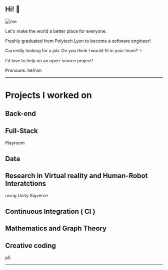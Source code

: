 ## Hi! 👋

![me](https://i.imgur.com/Zl5Uxr2.jpg)

Let's make the world a better place for everyone.

Freshly graduated from Polytech Lyon to become a software engineer!

Currently looking for a job. Do you think I would fit in your team? ✨

I'd love to help on an open-source project!

Pronouns: he/him

------------------
# Projects I worked on
## Back-end


## Full-Stack
Playroom

## Data



## Research in Virtual reality and Human-Robot Interatctions
using Unity
Sigverse

## Continuous Integration ( CI )

## Mathematics and Graph Theory 

## Creative coding

p5

-------------------

<!--
**AntoineGanne/AntoineGanne** is a ✨ _special_ ✨ repository because its `README.md` (this file) appears on your GitHub profile.

Here are some ideas to get you started:

- 🔭 I’m currently working on ...
- 🌱 I’m currently learning ...
- 👯 I’m looking to collaborate on ...
- 🤔 I’m looking for help with ...
- 💬 Ask me about ...
- 📫 How to reach me: ...
- 😄 Pronouns: ...
- ⚡ Fun fact: ...
-->
